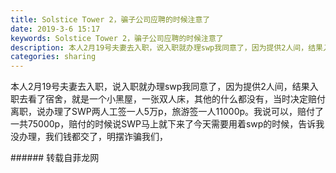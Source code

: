 ```yaml
---
title: Solstice Tower 2，骗子公司应聘的时候注意了
date: 2019-3-6 15:17
keywords: Solstice Tower 2，骗子公司应聘的时候注意了
description: 本人2月19号夫妻去入职，说入职就办理swp我同意了，因为提供2人间，结果入职去看了宿舍，就是一个小黑屋，一张双人床，其他的什么都没有，当时决定赔付离职，说办理了SWP两人工签一人5万p，旅游签一人11000p。我说可以，赔付了一共7500
categories: sharing
---
```

<td class="t_f" id="postmessage_3168661">

本人2月19号夫妻去入职，说入职就办理swp我同意了，因为提供2人间，结果入职去看了宿舍，就是一个小黑屋，一张双人床，其他的什么都没有，当时决定赔付离职，说办理了SWP两人工签一人5万p，旅游签一人11000p。我说可以，赔付了一共75000p，赔付的时候说SWP马上就下来了今天需要用着swp的时候，告诉我没办理，我们钱都交了，明摆诈骗我们，<br/>
</td>
###### 转载自菲龙网